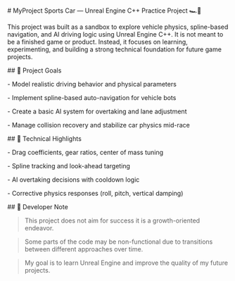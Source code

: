 \# MyProject Sports Car — Unreal Engine C++ Practice Project 🏎️🧪



This project was built as a sandbox to explore vehicle physics, spline-based navigation, and AI driving logic using Unreal Engine C++. It is not meant to be a finished game or product. Instead, it focuses on learning, experimenting, and building a strong technical foundation for future game projects.



\## 🎯 Project Goals

\- Model realistic driving behavior and physical parameters  

\- Implement spline-based auto-navigation for vehicle bots  

\- Create a basic AI system for overtaking and lane adjustment  

\- Manage collision recovery and stabilize car physics mid-race



\## 🔧 Technical Highlights

\- Drag coefficients, gear ratios, center of mass tuning  

\- Spline tracking and look-ahead targeting  

\- AI overtaking decisions with cooldown logic  

\- Corrective physics responses (roll, pitch, vertical damping)



\## 📒 Developer Note

> This project does not aim for success it is a growth-oriented endeavor.  

> Some parts of the code may be non-functional due to transitions between different approaches over time.  

> My goal is to learn Unreal Engine and improve the quality of my future projects.

